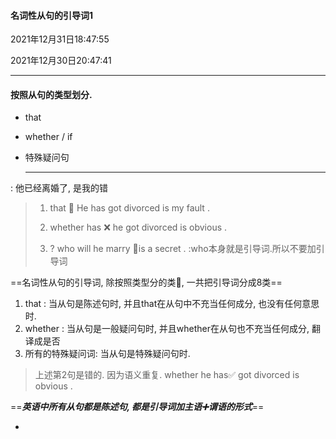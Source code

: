 ####   名词性从句的引导词1

2021年12月31日18:47:55

2021年12月30日20:47:41

---

#### 按照从句的类型划分.

*    that

*   whether / if

*   特殊疑问句

    ----

: 他已经离婚了, 是我的错

>   1.   that 📌 He has got  divorced  is my fault .
>
>   2.   whether has ❌ he got divorced  is obvious . 
>   3.   ? who will he marry 📌is a secret .         :who本身就是引导词.所以不要加引导词

==名词性从句的引导词, 除按照类型分的类📌, 一共把引导词分成8类==

1.   that  : 当从句是陈述句时, 并且that在从句中不充当任何成分, 也没有任何意思时.
2.   whether : 当从句是一般疑问句时,  并且whether在从句也不充当任何成分, 翻译成是否
3.   所有的特殊疑问词:  当从句是特殊疑问句时. 

>   上述第2句是错的. 因为语义重复. whether he has✅ got divorced is obvious .

==***英语中所有从句都是陈述句, 都是引导词加主语➕谓语的形式***==

*   

